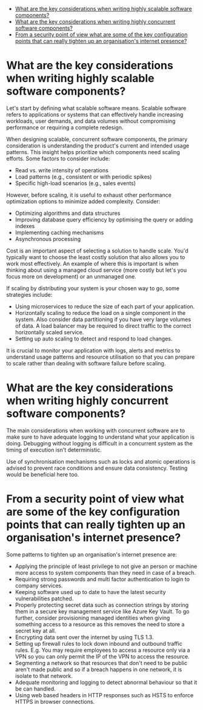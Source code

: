 - [What are the key considerations when writing highly scalable software components?](#what-are-the-key-considerations-when-writing-highly-scalable-software-components)
- [What are the key considerations when writing highly concurrent software components?](#what-are-the-key-considerations-when-writing-highly-concurrent-software-components)
- [From a security point of view what are some of the key configuration points that can really tighten up an organisation's internet presence?](#from-a-security-point-of-view-what-are-some-of-the-key-configuration-points-that-can-really-tighten-up-an-organisations-internet-presence)


# What are the key considerations when writing highly scalable software components?

Let's start by defining what scalable software means. Scalable software refers to applications or systems that can effectively handle increasing workloads, user demands, and data volumes without compromising performance or requiring a complete redesign.

When designing scalable, concurrent software components, the primary consideration is understanding the product's current and intended usage patterns. This insight helps prioritize which components need scaling efforts. Some factors to consider include:
- Read vs. write intensity of operations
- Load patterns (e.g., consistent or with periodic spikes)
- Specific high-load scenarios (e.g., sales events)

However, before scaling, it is useful to exhaust other performance optimization options to minimize added complexity. Consider: 
- Optimizing algorithms and data structures
- Improving database query efficiency by optimising the query or adding indexes
- Implementing caching mechanisms
- Asynchronous processing

Cost is an important aspect of selecting a solution to handle scale. You'd typically want to choose the least costly solution that also allows you to work most effectively. An example of where this is important is when thinking about using a managed cloud service (more costly but let's you focus more on development) or an unmanaged one.

If scaling by distributing your system is your chosen way to go, some strategies include:
- Using microservices to reduce the size of each part of your application.
- Horizontally scaling to reduce the load on a single component in the system. Also consider data partitioning if you have very large volumes of data. A load balancer may be required to direct traffic to the correct horizontally scaled service.
- Setting up auto scaling to detect and respond to load changes.

It is crucial to monitor your application with logs, alerts and metrics to understand usage patterns and resource utilisation so that you can prepare to scale rather than dealing with software failure before scaling.

# What are the key considerations when writing highly concurrent software components?

The main considerations when working with concurrent software are to make sure to have adequate logging to understand what your application is doing. Debugging without logging is difficult in a concurrent system as the timing of execution isn't deterministic.

Use of synchronisation mechanisms such as locks and atomic operations is advised to prevent race conditions and ensure data consistency. Testing would be beneficial here too.

# From a security point of view what are some of the key configuration points that can really tighten up an organisation's internet presence?

Some patterns to tighten up an organisation's internet presence are:
- Applying the principle of least privilege to not give an person or machine more access to system components than they need in case of a breach.
- Requiring strong passwords and multi factor authentication to login to company services.
- Keeping software used up to date to have the latest security vulnerabilities patched.
- Properly protecting secret data such as connection strings by storing them in a secure key management service like Azure Key Vault. To go further, consider provisioning managed identities when giving something access to a resource as this removes the need to store a secret key at all.
- Encrypting data sent over the internet by using TLS 1.3.
- Setting up firewall rules to lock down inbound and outbound traffic rules. E.g. You may require employees to access a resource only via a VPN so you can only permit the IP of the VPN to access the resource.
- Segmenting a network so that resources that don't need to be public aren't made public and so if a breach happens in one network, it is isolate to that network.
- Adequate monitoring and logging to detect abnormal behaviour so that it be can handled.
- Using web based headers in HTTP responses such as HSTS to enforce HTTPS in browser connections.